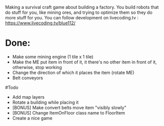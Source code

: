 Making a survival craft game about building a factory.
You build robots that do stuff for you, like mining ores, and trying to optimize them so they do more stuff for you.
You can follow development on livecoding.tv : https://www.livecoding.tv/blue112/

# Done:

- Make some mining engine (1 tile x 1 tile)
- Make the ME put item in front of it, it there's no other item in front of it, otherwise, stop working
- Change the direction of which it places the item (rotate ME)
- Belt conveyors

#Todo

- Add map layers
- Rotate a building while placing it
- [BONUS] Make convert belts move item "visibly slowly"
- [BONUS] Change ItemOnFloor class name to FloorItem
- Create a nice game
